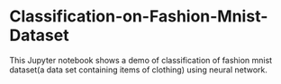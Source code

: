 # Classification-on-Fashion-Mnist-Dataset
This Jupyter notebook shows a demo of classification of fashion mnist dataset(a data set containing items of clothing) using neural network.

